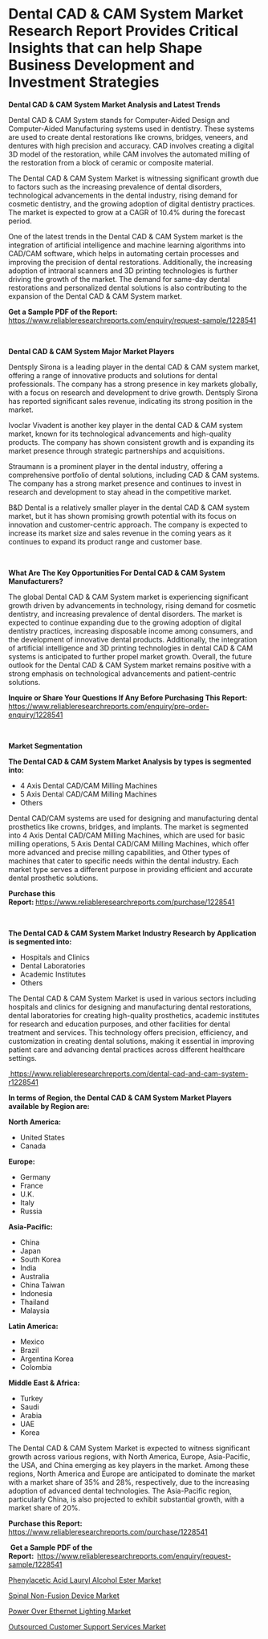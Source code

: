 <p><h1>Dental CAD & CAM System Market Research Report Provides Critical Insights that can help Shape Business Development and Investment Strategies</h1></p><p><strong>Dental CAD & CAM System Market Analysis and Latest Trends</strong></p>
<p><p>Dental CAD & CAM System stands for Computer-Aided Design and Computer-Aided Manufacturing systems used in dentistry. These systems are used to create dental restorations like crowns, bridges, veneers, and dentures with high precision and accuracy. CAD involves creating a digital 3D model of the restoration, while CAM involves the automated milling of the restoration from a block of ceramic or composite material.</p><p>The Dental CAD & CAM System Market is witnessing significant growth due to factors such as the increasing prevalence of dental disorders, technological advancements in the dental industry, rising demand for cosmetic dentistry, and the growing adoption of digital dentistry practices. The market is expected to grow at a CAGR of 10.4% during the forecast period.</p><p>One of the latest trends in the Dental CAD & CAM System market is the integration of artificial intelligence and machine learning algorithms into CAD/CAM software, which helps in automating certain processes and improving the precision of dental restorations. Additionally, the increasing adoption of intraoral scanners and 3D printing technologies is further driving the growth of the market. The demand for same-day dental restorations and personalized dental solutions is also contributing to the expansion of the Dental CAD & CAM System market.</p></p>
<p><strong>Get a Sample PDF of the Report:&nbsp;</strong> <a href="https://www.reliableresearchreports.com/enquiry/request-sample/1228541">https://www.reliableresearchreports.com/enquiry/request-sample/1228541</a></p>
<p>&nbsp;</p>
<p><strong>Dental CAD & CAM System Major Market Players</strong></p>
<p><p>Dentsply Sirona is a leading player in the dental CAD & CAM system market, offering a range of innovative products and solutions for dental professionals. The company has a strong presence in key markets globally, with a focus on research and development to drive growth. Dentsply Sirona has reported significant sales revenue, indicating its strong position in the market.</p><p>Ivoclar Vivadent is another key player in the dental CAD & CAM system market, known for its technological advancements and high-quality products. The company has shown consistent growth and is expanding its market presence through strategic partnerships and acquisitions.</p><p>Straumann is a prominent player in the dental industry, offering a comprehensive portfolio of dental solutions, including CAD & CAM systems. The company has a strong market presence and continues to invest in research and development to stay ahead in the competitive market.</p><p>B&D Dental is a relatively smaller player in the dental CAD & CAM system market, but it has shown promising growth potential with its focus on innovation and customer-centric approach. The company is expected to increase its market size and sales revenue in the coming years as it continues to expand its product range and customer base.</p></p>
<p>&nbsp;</p>
<p><strong>What Are The Key Opportunities For Dental CAD & CAM System Manufacturers?</strong></p>
<p><p>The global Dental CAD & CAM System market is experiencing significant growth driven by advancements in technology, rising demand for cosmetic dentistry, and increasing prevalence of dental disorders. The market is expected to continue expanding due to the growing adoption of digital dentistry practices, increasing disposable income among consumers, and the development of innovative dental products. Additionally, the integration of artificial intelligence and 3D printing technologies in dental CAD & CAM systems is anticipated to further propel market growth. Overall, the future outlook for the Dental CAD & CAM System market remains positive with a strong emphasis on technological advancements and patient-centric solutions.</p></p>
<p><strong>Inquire or Share Your Questions If Any Before Purchasing This Report:</strong> <a href="https://www.reliableresearchreports.com/enquiry/pre-order-enquiry/1228541">https://www.reliableresearchreports.com/enquiry/pre-order-enquiry/1228541</a></p>
<p>&nbsp;</p>
<p><strong>Market Segmentation</strong></p>
<p><strong>The Dental CAD & CAM System Market Analysis by types is segmented into:</strong></p>
<p><ul><li>4 Axis Dental CAD/CAM Milling Machines</li><li>5 Axis Dental CAD/CAM Milling Machines</li><li>Others</li></ul></p>
<p><p>Dental CAD/CAM systems are used for designing and manufacturing dental prosthetics like crowns, bridges, and implants. The market is segmented into 4 Axis Dental CAD/CAM Milling Machines, which are used for basic milling operations, 5 Axis Dental CAD/CAM Milling Machines, which offer more advanced and precise milling capabilities, and Other types of machines that cater to specific needs within the dental industry. Each market type serves a different purpose in providing efficient and accurate dental prosthetic solutions.</p></p>
<p><strong>Purchase this Report:&nbsp;</strong><a href="https://www.reliableresearchreports.com/purchase/1228541">https://www.reliableresearchreports.com/purchase/1228541</a></p>
<p>&nbsp;</p>
<p><strong>The Dental CAD & CAM System Market Industry Research by Application is segmented into:</strong></p>
<p><ul><li>Hospitals and Clinics</li><li>Dental Laboratories</li><li>Academic Institutes</li><li>Others</li></ul></p>
<p><p>The Dental CAD & CAM System Market is used in various sectors including hospitals and clinics for designing and manufacturing dental restorations, dental laboratories for creating high-quality prosthetics, academic institutes for research and education purposes, and other facilities for dental treatment and services. This technology offers precision, efficiency, and customization in creating dental solutions, making it essential in improving patient care and advancing dental practices across different healthcare settings.</p></p>
<p><a href="https://www.reliableresearchreports.com/dental-cad-and-cam-system-r1228541">&nbsp;https://www.reliableresearchreports.com/dental-cad-and-cam-system-r1228541</a></p>
<p><strong>In terms of Region, the Dental CAD & CAM System Market Players available by Region are:</strong></p>
<p>
    <p> <strong> North America: </strong>
        <ul>
            <li>United States</li>
            <li>Canada</li>
        </ul>
        </p> 
    <p> <strong> Europe: </strong>
        <ul>
            <li>Germany</li>
            <li>France</li>
            <li>U.K.</li>
            <li>Italy</li>
            <li>Russia</li>
        </ul>
        </p> 
    <p> <strong> Asia-Pacific: </strong>
        <ul>
            <li>China</li>
            <li>Japan</li>
            <li>South Korea</li>
            <li>India</li>
            <li>Australia</li>
            <li>China Taiwan</li>
            <li>Indonesia</li>
            <li>Thailand</li>
            <li>Malaysia</li>
        </ul>
        </p> 
    <p> <strong> Latin America: </strong>
        <ul>
            <li>Mexico</li>
            <li>Brazil</li>
            <li>Argentina Korea</li>
            <li>Colombia</li>
        </ul>
        </p> 
    <p> <strong> Middle East & Africa: </strong>
        <ul>
            <li>Turkey</li>
            <li>Saudi</li>
            <li>Arabia</li>
            <li>UAE</li>
            <li>Korea</li>
        </ul>
    </p>
    </p>
<p><p>The Dental CAD & CAM System Market is expected to witness significant growth across various regions, with North America, Europe, Asia-Pacific, the USA, and China emerging as key players in the market. Among these regions, North America and Europe are anticipated to dominate the market with a market share of 35% and 28%, respectively, due to the increasing adoption of advanced dental technologies. The Asia-Pacific region, particularly China, is also projected to exhibit substantial growth, with a market share of 20%.</p></p>
<p><strong>Purchase this Report: </strong><a href="https://www.reliableresearchreports.com/purchase/1228541">https://www.reliableresearchreports.com/purchase/1228541</a></p>
<p>&nbsp;<strong>Get a Sample PDF of the Report:&nbsp;&nbsp;</strong><a href="https://www.reliableresearchreports.com/enquiry/request-sample/1228541">https://www.reliableresearchreports.com/enquiry/request-sample/1228541</a></p>
<p><strong></strong></p>
<p><p><a href="https://issuu.com/reportprime-2/docs/phenylacetic-acid-lauryl-alcohol-ester-market-size">Phenylacetic Acid Lauryl Alcohol Ester Market</a></p><p><a href="https://github.com/KeeganBarrows2023/Market-Research-Report-List-1/blob/main/spinal-non-fusion-device-market.md">Spinal Non-Fusion Device Market</a></p><p><a href="https://www.linkedin.com/pulse/power-over-ethernet-lighting-market-research-report-its-history-mwisc?trackingId=UlPCWIJSwSPFF9d3xzslsA%3D%3D">Power Over Ethernet Lighting Market</a></p><p><a href="https://www.linkedin.com/pulse/analyzing-outsourced-customer-support-services-market-global-yapcc?trackingId=SlvI2xjgTTSSmjUPS9%2F7Rg%3D%3D">Outsourced Customer Support Services Market</a></p></p>
